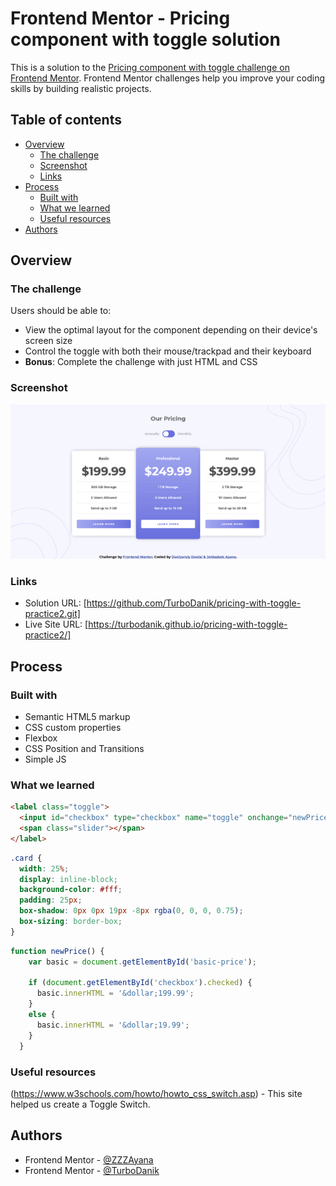 # Frontend Mentor - Pricing component with toggle solution

This is a solution to the [Pricing component with toggle challenge on Frontend Mentor](https://www.frontendmentor.io/challenges/pricing-component-with-toggle-8vPwRMIC). Frontend Mentor challenges help you improve your coding skills by building realistic projects. 

## Table of contents

- [Overview](#overview)
  - [The challenge](#the-challenge)
  - [Screenshot](#screenshot)
  - [Links](#links)
- [Process](#process)
  - [Built with](#built-with)
  - [What we learned](#what-we-learned)
  - [Useful resources](#useful-resources)
- [Authors](#authors)


## Overview

### The challenge

Users should be able to:

- View the optimal layout for the component depending on their device's screen size
- Control the toggle with both their mouse/trackpad and their keyboard
- **Bonus**: Complete the challenge with just HTML and CSS

### Screenshot

![](screenshot.png)


### Links

- Solution URL: [https://github.com/TurboDanik/pricing-with-toggle-practice2.git]
- Live Site URL: [https://turbodanik.github.io/pricing-with-toggle-practice2/]

## Process

### Built with

- Semantic HTML5 markup
- CSS custom properties
- Flexbox
- CSS Position and Transitions
- Simple JS


### What we learned

```html
<label class="toggle">
  <input id="checkbox" type="checkbox" name="toggle" onchange="newPrice()">
  <span class="slider"></span> 
</label>
```
```css
.card {
  width: 25%;
  display: inline-block;
  background-color: #fff;
  padding: 25px;
  box-shadow: 0px 0px 19px -8px rgba(0, 0, 0, 0.75);
  box-sizing: border-box;
}
```
```js
function newPrice() {
    var basic = document.getElementById('basic-price');

    if (document.getElementById('checkbox').checked) {
      basic.innerHTML = '&dollar;199.99';
    }
    else {
      basic.innerHTML = '&dollar;19.99';
    }
  }
```


### Useful resources

(https://www.w3schools.com/howto/howto_css_switch.asp) - This site helped us create a Toggle Switch.


## Authors

- Frontend Mentor - [@ZZZAyana](https://www.frontendmentor.io/profile/ZZZAyana)
- Frontend Mentor - [@TurboDanik](https://www.frontendmentor.io/profile/TurboDanik)
